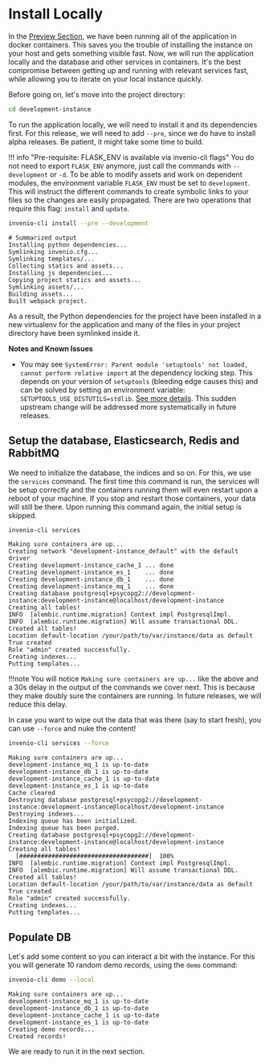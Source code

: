 # Install Locally

In the [Preview Section](../preview/index.md), we have been running all of the
application in docker containers. This saves you the trouble of installing the
instance on your host and gets something visible fast. Now, we will run the
application locally and the database and other services in containers. It's the
best compromise between getting up and running with relevant services fast, while
allowing you to iterate on your local instance quickly.

Before going on, let's move into the project directory:

``` bash
cd development-instance
```

To run the application locally, we will need to install it and its dependencies
first. For this release, we will need to add `--pre`, since we do have to
install alpha releases. Be patient, it might take some time to build.

!!! info "Pre-requisite: FLASK_ENV is available via invenio-cli flags"
    You do not need to export `FLASK_ENV` anymore, just call the commands with
    `--development` or `-d`.
    To be able to modify assets and work on dependent modules, the environment
    variable `FLASK_ENV` must be set to `development`. This will instruct the
    different commands to create symbolic links to your files so the changes
    are easily propagated. There are two operations that require this flag:
    `install` and `update`.

``` bash
invenio-cli install --pre --development
```

``` console
# Summarized output
Installing python dependencies...
Symlinking invenio.cfg...
Symlinking templates/...
Collecting statics and assets...
Installing js dependencies...
Copying project statics and assets...
Symlinking assets/...
Building assets...
Built webpack project.
```

As a result, the Python dependencies for the project have been installed in
a new virtualenv for the application and many of the files in your project
directory have been symlinked inside it.

**Notes and Known Issues**

- You may see `SystemError: Parent module 'setuptools' not loaded, cannot perform relative import`
  at the dependency locking step. This depends on your version of
  `setuptools` (bleeding edge causes this) and can be solved by setting an
  environment variable: `SETUPTOOLS_USE_DISTUTILS=stdlib`.
  [See more details](https://github.com/pypa/setuptools/blob/17cb9d6bf249cefe653d3bdb712582409035a7db/CHANGES.rst#v5000).
  This sudden upstream change will be addressed more systematically in future releases.


## Setup the database, Elasticsearch, Redis and RabbitMQ

We need to initialize the database, the indices and so on. For this, we use
the `services` command. The first time this command is run, the services will be
setup correctly and the containers running them will even restart upon a reboot
of your machine. If you stop and restart those containers, your data will still
be there. Upon running this command again, the initial setup is skipped.

``` bash
invenio-cli services
```

``` console
Making sure containers are up...
Creating network "development-instance_default" with the default driver
Creating development-instance_cache_1 ... done
Creating development-instance_es_1    ... done
Creating development-instance_db_1    ... done
Creating development-instance_mq_1    ... done
Creating database postgresql+psycopg2://development-instance:development-instance@localhost/development-instance
Creating all tables!
INFO  [alembic.runtime.migration] Context impl PostgresqlImpl.
INFO  [alembic.runtime.migration] Will assume transactional DDL.
Created all tables!
Location default-location /your/path/to/var/instance/data as default True created
Role "admin" created successfully.
Creating indexes...
Putting templates...
```

!!!note
    You will notice `Making sure containers are up...` like the above and a 30s
    delay in the output of the commands we cover next. This is because they make
    doubly sure the containers are running. In future releases, we will reduce
    this delay.

In case you want to wipe out the data that was there (say to start fresh),
you can use `--force` and nuke the content!

``` bash
invenio-cli services --force
```

``` console
Making sure containers are up...
development-instance_mq_1 is up-to-date
development-instance_db_1 is up-to-date
development-instance_cache_1 is up-to-date
development-instance_es_1 is up-to-date
Cache cleared
Destroying database postgresql+psycopg2://development-instance:development-instance@localhost/development-instance
Destroying indexes...
Indexing queue has been initialized.
Indexing queue has been purged.
Creating database postgresql+psycopg2://development-instance:development-instance@localhost/development-instance
Creating all tables!
  [####################################]  100%
INFO  [alembic.runtime.migration] Context impl PostgresqlImpl.
INFO  [alembic.runtime.migration] Will assume transactional DDL.
Created all tables!
Location default-location /your/path/to/var/instance/data as default True created
Role "admin" created successfully.
Creating indexes...
Putting templates...
```

## Populate DB

Let's add some content so you can interact a bit with the instance. For this
you will generate 10 random demo records, using the `demo` command:

``` bash
invenio-cli demo --local
```

``` console
Making sure containers are up...
development-instance_mq_1 is up-to-date
development-instance_db_1 is up-to-date
development-instance_cache_1 is up-to-date
development-instance_es_1 is up-to-date
Creating demo records...
Created records!
```

We are ready to run it in the next section.

